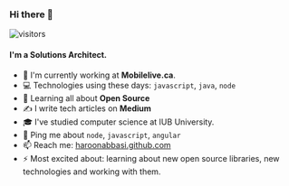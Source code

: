<!--
**haroonabbasi/haroonabbasi** is a ✨ _special_ ✨ repository because its `README.md` (this file) appears on your GitHub profile.

Here are some ideas to get you started:

- 🔭 I’m currently working on ...
- 🌱 I’m currently learning ...
- 👯 I’m looking to collaborate on ...
- 🤔 I’m looking for help with ...
- 💬 Ask me about ...
- 📫 How to reach me: ...
- 😄 Pronouns: ...
- ⚡ Fun fact: ...
-->

### Hi there 👋

![visitors](https://visitor-badge.glitch.me/badge?page_id=haroonabbasi.visitor-badge)

#### I'm a Solutions Architect.

- 🏢 I'm currently working at **Mobilelive.ca**. 
- 💻 Technologies using these days: `javascript`, `java`, `node`
- 🌱 Learning all about **Open Source**
- ✍ I write tech articles on **Medium**
- 🎓 I've studied computer science at IUB University. 
- 💬 Ping me about `node`, `javascript`, `angular`
- 📫 Reach me: [haroonabbasi.github.com](https://haroonabbasi.github.com)
- ⚡ Most excited about: learning about new open source libraries, new technologies and working with them.
